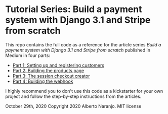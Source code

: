 # Tutorial Series: Build a payment system with Django 3.1 and Stripe from scratch


This repo contains the full code as a reference for the article series *Build a payment system with Django 3.1 and Stripe from scratch* published in Medium in four parts:

- [Part 1: Setting up and registering customers](https://albertonaranjo.medium.com/build-a-payment-system-with-django-3-1-and-stripe-from-scratch-part-1-21e8f980a9eb) 
- [Part 2: Building the products page](https://albertonaranjo.medium.com/build-a-payment-system-with-django-3-1-and-stripe-from-scratch-part-2-df92b7ef0770)
- [Part 3: The session checkout creator](https://albertonaranjo.medium.com/build-a-payment-system-with-django-3-1-and-stripe-from-scratch-part-3-bf18361cf1a0)
- [Part 4: Building the webhook](https://albertonaranjo.medium.com/build-a-payment-system-with-django-3-1-and-stripe-from-scratch-part-4-ec9d312ce009)

I highly recommend you to don't use this code as a kickstarter for your own project and follow the step-by-step instructions from the articles.

October 29th, 2020
Copyright 2020 Alberto Naranjo. MIT license
